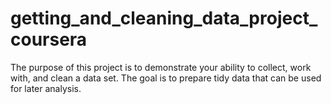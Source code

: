# getting_and_cleaning_data_project_coursera
The purpose of this project is to demonstrate your ability to collect, work with, and clean a data set. The goal is to prepare tidy data that can be used for later analysis. 
